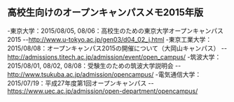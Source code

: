 ## 高校生向けのオープンキャンパスメモ2015年版

-東京大学：2015/08/05, 08/06：高校生のための東京大学オープンキャンパス2015
--http://www.u-tokyo.ac.jp/gen03/d04_02_j.html
-東京工業大学：2015/08/08：オープンキャンパス2015の開催について（大岡山キャンパス）
--http://admissions.titech.ac.jp/admission/event/open_campus/
-筑波大学：2015/08/01, 08/02, 08/08：受験生のための筑波大学説明会
--http://www.tsukuba.ac.jp/admission/opencampus/
-電気通信大学：2015/07/19：平成27年度第1回オープンキャンパス
--https://www.uec.ac.jp/admission/open-department/opencampus/

